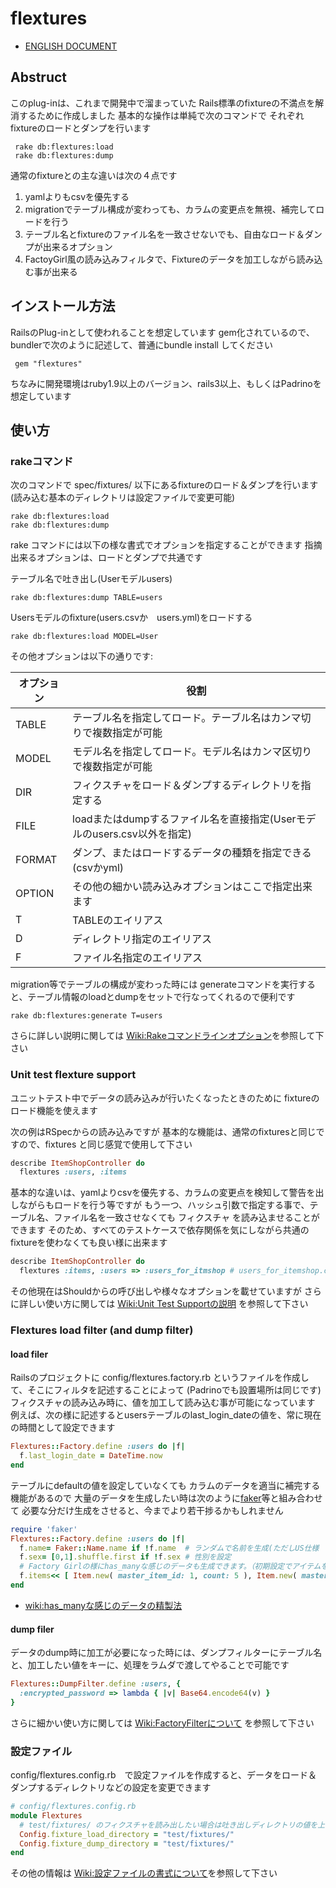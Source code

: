 # flextures

* [ENGLISH DOCUMENT](https://github.com/baban/flextures/blob/master/README.rdoc)

## Abstruct

このplug-inは、これまで開発中で溜まっていた
Rails標準のfixtureの不満点を解消するために作成しました
基本的な操作は単純で次のコマンドで
それぞれfixtureのロードとダンプを行います

```
 rake db:flextures:load
 rake db:flextures:dump
```

通常のfixtureとの主な違いは次の４点です

1. yamlよりもcsvを優先する
2. migrationでテーブル構成が変わっても、カラムの変更点を無視、補完してロードを行う
3. テーブル名とfixtureのファイル名を一致させないでも、自由なロード＆ダンプが出来るオプション
4. FactoyGirl風の読み込みフィルタで、Fixtureのデータを加工しながら読み込む事が出来る

## インストール方法

RailsのPlug-inとして使われることを想定しています
gem化されているので、bundlerで次のように記述して、普通にbundle install してください

```
 gem "flextures"

```

ちなみに開発環境はruby1.9以上のバージョン、rails3以上、もしくはPadrinoを想定しています

## 使い方

### rakeコマンド

次のコマンドで spec/fixtures/ 以下にあるfixtureのロード＆ダンプを行います
(読み込む基本のディレクトリは設定ファイルで変更可能)

```
rake db:flextures:load
rake db:flextures:dump
```

rake コマンドには以下の様な書式でオプションを指定することができます
指摘出来るオプションは、ロードとダンプで共通です

テーブル名で吐き出し(Userモデルusers)

```
rake db:flextures:dump TABLE=users
```

Usersモデルのfixture(users.csvか　users.yml)をロードする

```
rake db:flextures:load MODEL=User
```

その他オプションは以下の通りです:

| オプション | 役割                                                              |
------------|--------------------------------------------------------------------
| TABLE     | テーブル名を指定してロード。テーブル名はカンマ切りで複数指定が可能        |
| MODEL     | モデル名を指定してロード。モデル名はカンマ区切りで複数指定が可能          |
| DIR       | フィクスチャをロード＆ダンプするディレクトリを指定する                   |
| FILE      | loadまたはdumpするファイル名を直接指定(Userモデルのusers.csv以外を指定) |
| FORMAT    | ダンプ、またはロードするデータの種類を指定できる(csvかyml)              |
| OPTION    | その他の細かい読み込みオプションはここで指定出来ます                     |
| T         | TABLEのエイリアス                                                   |
| D         | ディレクトリ指定のエイリアス                                          |
| F         | ファイル名指定のエイリアス                                            |

migration等でテーブルの構成が変わった時には
generateコマンドを実行すると、テーブル情報のloadとdumpをセットで行なってくれるので便利です

```
rake db:flextures:generate T=users
```

さらに詳しい説明に関しては [Wiki:Rakeコマンドラインオプション](https://github.com/baban/flextures/wiki/Rake%E3%82%B3%E3%83%9E%E3%83%B3%E3%83%89%E3%82%AA%E3%83%97%E3%82%B7%E3%83%A7%E3%83%B3)を参照して下さい

### Unit test flexture support

ユニットテスト中でデータの読み込みが行いたくなったときのために
fixtureのロード機能を使えます

次の例はRSpecからの読み込みですが
基本的な機能は、通常のfixturesと同じですので、fixtures と同じ感覚で使用して下さい

```ruby
describe ItemShopController do
  flextures :users, :items
```

基本的な違いは、yamlよりcsvを優先する、カラムの変更点を検知して警告を出しながらもロードを行う等ですが
もう一つ、ハッシュ引数で指定する事で、テーブル名、ファイル名を一致させなくても フィクスチャ を読み込ませることができます
そのため、すべてのテストケースで依存関係を気にしながら共通のfixtureを使わなくても良い様に出来ます

```ruby
describe ItemShopController do
  flextures :items, :users => :users_for_itmshop # users_for_itemshop.csv をロードする
```

その他現在はShouldからの呼び出しや様々なオプションを載せていますが
さらに詳しい使い方に関しては [Wiki:Unit Test Supportの説明](https://github.com/baban/flextures/wiki/Unit-test-support%E3%81%AE%E8%AA%AC%E6%98%8E) を参照して下さい

### Flextures load filter (and dump filter)

#### load filer

Railsのプロジェクトに config/flextures.factory.rb というファイルを作成して、そこにフィルタを記述することによって
(Padrinoでも設置場所は同じです)
フィクスチャの読み込み時に、値を加工して読み込む事が可能になっています
例えば、次の様に記述するとusersテーブルのlast_login_dateの値を、常に現在の時間として設定できます

```ruby
Flextures::Factory.define :users do |f|
  f.last_login_date = DateTime.now
end
```

テーブルにdefaultの値を設定していなくても
カラムのデータを適当に補完する機能があるので
大量のデータを生成したい時は次のように[faker](https://github.com/stympy/faker)等と組み合わせて
必要な分だけ生成をさせると、今までより若干捗るかもしれません

```ruby
require 'faker'
Flextures::Factory.define :users do |f|
  f.name= Faker::Name.name if !f.name  # ランダムで名前を生成(ただしUS仕様
  f.sex= [0,1].shuffle.first if !f.sex # 性別を設定
  # Factory Girlの様にhas_manyな感じのデータも生成できます。（初期設定でアイテムを２個持たせる）
  f.items<< [ Item.new( master_item_id: 1, count: 5 ), Item.new( master_item_id: 2, count: 3 ) ]
end
```

* [wiki:has_manyな感じのデータの精製法](https://github.com/baban/flextures/wiki/Has-many%E3%81%AA%E6%84%9F%E3%81%98%E3%81%AE%E3%83%87%E3%83%BC%E3%82%BF%E3%81%AE%E7%B2%BE%E8%A3%BD%E6%96%B9%E6%B3%95)

#### dump filer

データのdump時に加工が必要になった時には、ダンプフィルターにテーブル名と、加工したい値をキーに、処理をラムダで渡してやることで可能です

```ruby
Flextures::DumpFilter.define :users, {
  :encrypted_password => lambda { |v| Base64.encode64(v) }
}
```

さらに細かい使い方に関しては [Wiki:FactoryFilterについて](https://github.com/baban/flextures/wiki/Factoryfilter%E3%81%AB%E3%81%A4%E3%81%84%E3%81%A6) を参照して下さい

### 設定ファイル

config/flextures.config.rb　で設定ファイルを作成すると、データをロード＆ダンプするディレクトリなどの設定を変更できます

```ruby
# config/flextures.config.rb
module Flextures
  # test/fixtures/ のフィクスチャを読み出したい場合は吐き出しディレクトリの値を上書きする
  Config.fixture_load_directory = "test/fixtures/"
  Config.fixture_dump_directory = "test/fixtures/"
end
```

その他の情報は [Wiki:設定ファイルの書式について](https://github.com/baban/flextures/wiki/%E8%A8%AD%E5%AE%9A%E3%83%95%E3%82%A1%E3%82%A4%E3%83%AB%E3%81%AE%E6%9B%B8%E5%BC%8F%E3%81%AB%E3%81%A4%E3%81%84%E3%81%A6)を参照して下さい
